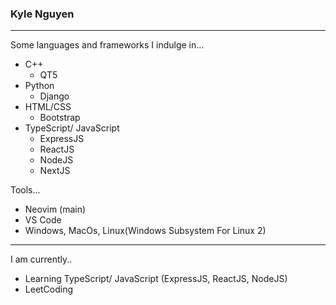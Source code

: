 ### Kyle Nguyen
-----

Some languages and frameworks I indulge in...
* C++ <br>
  * QT5
* Python <br>
  * Django
* HTML/CSS <br>
  * Bootstrap
* TypeScript/ JavaScript
  * ExpressJS
  * ReactJS
  * NodeJS
  * NextJS

Tools...
* Neovim (main)
* VS Code
* Windows, MacOs, Linux(Windows Subsystem For Linux 2)
-----
I am currently..
* Learning TypeScript/ JavaScript (ExpressJS, ReactJS, NodeJS)
* LeetCoding
